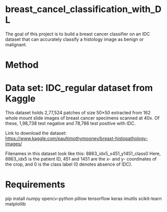 # breast_cancel_classification_with_DL
The goal of this project is to build a breast cancer classifier on an IDC dataset that can accurately classify a histology image as benign or malignant.

# Method


# Data set: IDC_regular dataset from Kaggle
This dataset holds 2,77,524 patches of size 50×50 extracted from 162 whole mount slide images of breast cancer specimens scanned at 40x. Of these, 1,98,738 test negative and 78,786 test positive with IDC. 

Link to download the dataset: https://www.kaggle.com/paultimothymooney/breast-histopathology-images/

Filenames in this dataset look like this: 8863_idx5_x451_y1451_class0
Here, 8863_idx5 is the patient ID, 451 and 1451 are the x- and y- coordinates of the crop, and 0 is the class label (0 denotes absence of IDC).

# Requirements
pip install numpy opencv-python pillow tensorflow keras imutils scikit-learn matplotlib
